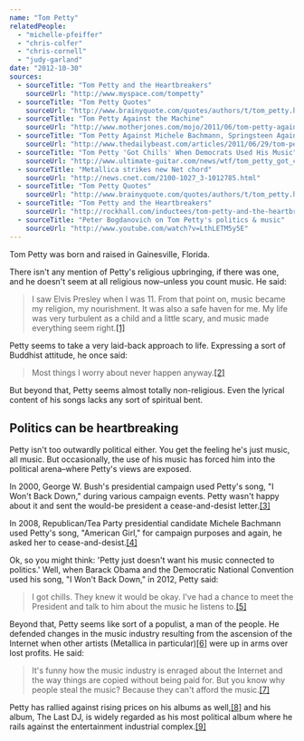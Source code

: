 ```yaml
---
name: "Tom Petty"
relatedPeople:
  - "michelle-pfeiffer"
  - "chris-colfer"
  - "chris-cornell"
  - "judy-garland"
date: "2012-10-30"
sources:
  - sourceTitle: "Tom Petty and the Heartbreakers"
    sourceUrl: "http://www.myspace.com/tompetty"
  - sourceTitle: "Tom Petty Quotes"
    sourceUrl: "http://www.brainyquote.com/quotes/authors/t/tom_petty.html"
  - sourceTitle: "Tom Petty Against the Machine"
    sourceUrl: "http://www.motherjones.com/mojo/2011/06/tom-petty-against-machine"
  - sourceTitle: "Tom Petty Against Michele Bachmann, Springsteen Against Ronald Reagan: Musicians vs. Politicians"
    sourceUrl: "http://www.thedailybeast.com/articles/2011/06/29/tom-petty-against-michele-bachmann-springsteen-against-ronald-reagan-musicians-vs-politicians.html"
  - sourceTitle: "Tom Petty 'Got Chills' When Democrats Used His Music"
    sourceUrl: "http://www.ultimate-guitar.com/news/wtf/tom_petty_got_chills_when_democrats_used_his_music.html?no_takeover"
  - sourceTitle: "Metallica strikes new Net chord"
    sourceUrl: "http://news.cnet.com/2100-1027_3-1012785.html"
  - sourceTitle: "Tom Petty Quotes"
    sourceUrl: "http://www.brainyquote.com/quotes/authors/t/tom_petty.html"
  - sourceTitle: "Tom Petty and the Heartbreakers"
    sourceUrl: "http://rockhall.com/inductees/tom-petty-and-the-heartbreakers/timeline/"
  - sourceTitle: "Peter Bogdanovich on Tom Petty's politics & music"
    sourceUrl: "http://www.youtube.com/watch?v=LthLETM5y5E"
---
```


Tom Petty was born and raised in Gainesville, Florida.

There isn't any mention of Petty's religious upbringing, if there was one, and he doesn't seem at all religious now–unless you count music. He said:

>I saw Elvis Presley when I was 11. From that point on, music became my religion, my nourishment. It was also a safe haven for me. My life was very turbulent as a child and a little scary, and music made everything seem right.<a class="source-citation" href="http://www.myspace.com/tompetty" title="Tom Petty and the Heartbreakers">[1]</a>

Petty seems to take a very laid-back approach to life. Expressing a sort of Buddhist attitude, he once said:

>Most things I worry about never happen anyway.<a class="source-citation" href="http://www.brainyquote.com/quotes/authors/t/tom_petty.html" title="Tom Petty Quotes">[2]</a>

But beyond that, Petty seems almost totally non-religious. Even the lyrical content of his songs lacks any sort of spiritual bent.


## Politics can be heartbreaking

Petty isn't too outwardly political either. You get the feeling he's just music, all music. But occasionally, the use of his music has forced him into the political arena–where Petty's views are exposed.

In 2000, George W. Bush's presidential campaign used Petty's song, "I Won't Back Down," during various campaign events. Petty wasn't happy about it and sent the would-be president a cease-and-desist letter.<a class="source-citation" href="http://www.motherjones.com/mojo/2011/06/tom-petty-against-machine" title="Tom Petty Against the Machine">[3]</a>

In 2008, Republican/Tea Party presidential candidate Michele Bachmann used Petty's song, "American Girl," for campaign purposes and again, he asked her to cease-and-desist.<a class="source-citation" href="http://www.thedailybeast.com/articles/2011/06/29/tom-petty-against-michele-bachmann-springsteen-against-ronald-reagan-musicians-vs-politicians.html" title="Tom Petty Against Michele Bachmann, Springsteen Against Ronald Reagan: Musicians vs. Politicians">[4]</a>

Ok, so you might think: 'Petty just doesn't want his music connected to politics.' Well, when Barack Obama and the Democratic National Convention used his song, "I Won't Back Down," in 2012, Petty said:

>I got chills. They knew it would be okay. I've had a chance to meet the President and talk to him about the music he listens to.<a class="source-citation" href="http://www.ultimate-guitar.com/news/wtf/tom_petty_got_chills_when_democrats_used_his_music.html?no_takeover" title="Tom Petty &apos;Got Chills&apos; When Democrats Used His Music">[5]</a>

Beyond that, Petty seems like sort of a populist, a man of the people. He defended changes in the music industry resulting from the ascension of the Internet when other artists (Metallica in particular)<a class="source-citation" href="http://news.cnet.com/2100-1027_3-1012785.html" title="Metallica strikes new Net chord">[6]</a> were up in arms over lost profits. He said:

>It's funny how the music industry is enraged about the Internet and the way things are copied without being paid for. But you know why people steal the music? Because they can't afford the music.<a class="source-citation" href="http://www.brainyquote.com/quotes/authors/t/tom_petty.html" title="Tom Petty Quotes">[7]</a>

Petty has rallied against rising prices on his albums as well,<a class="source-citation" href="http://rockhall.com/inductees/tom-petty-and-the-heartbreakers/timeline/" title="Tom Petty and the Heartbreakers">[8]</a> and his album, The Last DJ, is widely regarded as his most political album where he rails against the entertainment industrial complex.<a class="source-citation" href="http://www.youtube.com/watch?v=LthLETM5y5E" title="Peter Bogdanovich on Tom Petty&apos;s politics &amp; music">[9]</a>
